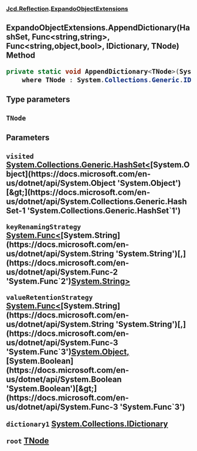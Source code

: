 ### [Jcd.Reflection](Jcd.Reflection.md 'Jcd.Reflection').[ExpandoObjectExtensions](ExpandoObjectExtensions.md 'Jcd.Reflection.ExpandoObjectExtensions')

## ExpandoObjectExtensions.AppendDictionary<TNode>(HashSet<object>, Func<string,string>, Func<string,object,bool>, IDictionary, TNode) Method

```csharp
private static void AppendDictionary<TNode>(System.Collections.Generic.HashSet<object> visited, System.Func<string,string> keyRenamingStrategy, System.Func<string,object,bool> valueRetentionStrategy, System.Collections.IDictionary dictionary1, TNode root)
    where TNode : System.Collections.Generic.IDictionary<string, object>, new();
```
#### Type parameters

<a name='Jcd.Reflection.ExpandoObjectExtensions.AppendDictionary_TNode_(System.Collections.Generic.HashSet_object_,System.Func_string,string_,System.Func_string,object,bool_,System.Collections.IDictionary,TNode).TNode'></a>

`TNode`
#### Parameters

<a name='Jcd.Reflection.ExpandoObjectExtensions.AppendDictionary_TNode_(System.Collections.Generic.HashSet_object_,System.Func_string,string_,System.Func_string,object,bool_,System.Collections.IDictionary,TNode).visited'></a>

`visited` [System.Collections.Generic.HashSet&lt;](https://docs.microsoft.com/en-us/dotnet/api/System.Collections.Generic.HashSet-1 'System.Collections.Generic.HashSet`1')[System.Object](https://docs.microsoft.com/en-us/dotnet/api/System.Object 'System.Object')[&gt;](https://docs.microsoft.com/en-us/dotnet/api/System.Collections.Generic.HashSet-1 'System.Collections.Generic.HashSet`1')

<a name='Jcd.Reflection.ExpandoObjectExtensions.AppendDictionary_TNode_(System.Collections.Generic.HashSet_object_,System.Func_string,string_,System.Func_string,object,bool_,System.Collections.IDictionary,TNode).keyRenamingStrategy'></a>

`keyRenamingStrategy` [System.Func&lt;](https://docs.microsoft.com/en-us/dotnet/api/System.Func-2 'System.Func`2')[System.String](https://docs.microsoft.com/en-us/dotnet/api/System.String 'System.String')[,](https://docs.microsoft.com/en-us/dotnet/api/System.Func-2 'System.Func`2')[System.String](https://docs.microsoft.com/en-us/dotnet/api/System.String 'System.String')[&gt;](https://docs.microsoft.com/en-us/dotnet/api/System.Func-2 'System.Func`2')

<a name='Jcd.Reflection.ExpandoObjectExtensions.AppendDictionary_TNode_(System.Collections.Generic.HashSet_object_,System.Func_string,string_,System.Func_string,object,bool_,System.Collections.IDictionary,TNode).valueRetentionStrategy'></a>

`valueRetentionStrategy` [System.Func&lt;](https://docs.microsoft.com/en-us/dotnet/api/System.Func-3 'System.Func`3')[System.String](https://docs.microsoft.com/en-us/dotnet/api/System.String 'System.String')[,](https://docs.microsoft.com/en-us/dotnet/api/System.Func-3 'System.Func`3')[System.Object](https://docs.microsoft.com/en-us/dotnet/api/System.Object 'System.Object')[,](https://docs.microsoft.com/en-us/dotnet/api/System.Func-3 'System.Func`3')[System.Boolean](https://docs.microsoft.com/en-us/dotnet/api/System.Boolean 'System.Boolean')[&gt;](https://docs.microsoft.com/en-us/dotnet/api/System.Func-3 'System.Func`3')

<a name='Jcd.Reflection.ExpandoObjectExtensions.AppendDictionary_TNode_(System.Collections.Generic.HashSet_object_,System.Func_string,string_,System.Func_string,object,bool_,System.Collections.IDictionary,TNode).dictionary1'></a>

`dictionary1` [System.Collections.IDictionary](https://docs.microsoft.com/en-us/dotnet/api/System.Collections.IDictionary 'System.Collections.IDictionary')

<a name='Jcd.Reflection.ExpandoObjectExtensions.AppendDictionary_TNode_(System.Collections.Generic.HashSet_object_,System.Func_string,string_,System.Func_string,object,bool_,System.Collections.IDictionary,TNode).root'></a>

`root` [TNode](ExpandoObjectExtensions.AppendDictionary.TPf7htPdDAwR0dy7Mcv5cA.md#Jcd.Reflection.ExpandoObjectExtensions.AppendDictionary_TNode_(System.Collections.Generic.HashSet_object_,System.Func_string,string_,System.Func_string,object,bool_,System.Collections.IDictionary,TNode).TNode 'Jcd.Reflection.ExpandoObjectExtensions.AppendDictionary<TNode>(System.Collections.Generic.HashSet<object>, System.Func<string,string>, System.Func<string,object,bool>, System.Collections.IDictionary, TNode).TNode')